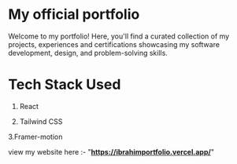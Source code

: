# My official portfolio 
Welcome to my portfolio! Here, you'll find a curated collection of my projects, experiences and certifications showcasing my software development, design, and problem-solving skills. 

# Tech Stack Used 
1. React
    
3. Tailwind CSS
   
3.Framer-motion

view my website here :- "**https://ibrahimportfolio.vercel.app/**"

